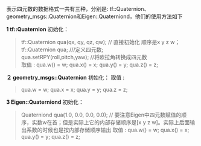 表示四元数的数据格式一共有三种，分别是: tf::Quaternion、geometry_msgs::Quaternion和Eigen::Quaterniond，他们的使用方法如下

**1 tf::Quaternion**
   初始化：
   > tf::Quaternion qua(qx, qy, qz, qw);  // 直接初始化 顺序是x y z w；<br>
   > tf::Quaternion qua; ///定义四元数;<br>
   > qua.setRPY(roll,pitch,yaw); //将欧拉角转换成四元数<br>
   取值 :
   > qua.w() = w;
   > qua.x() = x;
   > qua.y() = y;
   > qua.z() = z;

**２ geometry_msgs::Quaternion**
  初始化：
  取值  :
  > qua.w = w;
  > qua.x = x;
  > qua.y = y;
  > qua.z = z;

**3 Eigen::Quaterniond**
  初始化：
  >Quaterniond qua(1.0, 0.0, 0.0, 0.0); // 要注意Eigen中四元数赋值的顺序，实数w在首；但是实际上它的内部存储顺序是[x y z w]。实际上后面输出系数的时候也是按内部存储顺序输出
  取值  :
  > qua.w() = w;
  > qua.x() = x;
  > qua.y() = y;
  > qua.z() = z;
   
